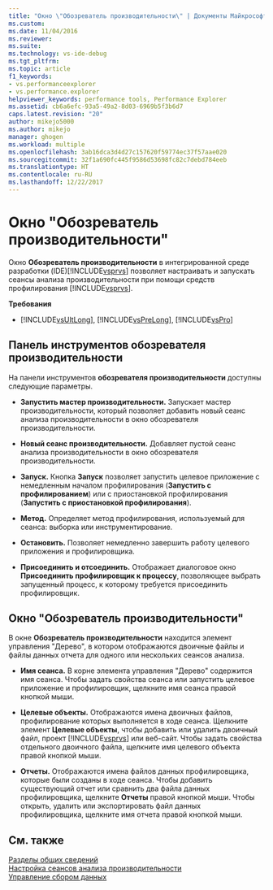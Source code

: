 ```yaml
---
title: "Окно \"Обозреватель производительности\" | Документы Майкрософт"
ms.custom: 
ms.date: 11/04/2016
ms.reviewer: 
ms.suite: 
ms.technology: vs-ide-debug
ms.tgt_pltfrm: 
ms.topic: article
f1_keywords:
- vs.performanceexplorer
- vs.performance.explorer
helpviewer_keywords: performance tools, Performance Explorer
ms.assetid: cb6a6efc-93a5-49a2-8d03-6969b5f3b6d7
caps.latest.revision: "20"
author: mikejo5000
ms.author: mikejo
manager: ghogen
ms.workload: multiple
ms.openlocfilehash: 3ab16dca3d4d27c157620f59774ec37f57aae020
ms.sourcegitcommit: 32f1a690fc445f9586d53698fc82c7debd784eeb
ms.translationtype: HT
ms.contentlocale: ru-RU
ms.lasthandoff: 12/22/2017
---
```

# <a name="performance-explorer-window"></a>Окно "Обозреватель производительности"
Окно **Обозреватель производительности** в интегрированной среде разработки (IDE)[!INCLUDE[vsprvs](../code-quality/includes/vsprvs_md.md)] позволяет настраивать и запускать сеансы анализа производительности при помощи средств профилирования [!INCLUDE[vsprvs](../code-quality/includes/vsprvs_md.md)].  
  
 **Требования**  
  
-   [!INCLUDE[vsUltLong](../code-quality/includes/vsultlong_md.md)], [!INCLUDE[vsPreLong](../code-quality/includes/vsprelong_md.md)], [!INCLUDE[vsPro](../code-quality/includes/vspro_md.md)]  
  
## <a name="performance-explorer-toolbar"></a>Панель инструментов обозревателя производительности  
 На панели инструментов **обозревателя производительности** доступны следующие параметры.  
  
-   **Запустить мастер производительности.** Запускает мастер производительности, который позволяет добавить новый сеанс анализа производительности в окно обозревателя производительности.  
  
-   **Новый сеанс производительности.** Добавляет пустой сеанс анализа производительности в окно обозревателя производительности.  
  
-   **Запуск.** Кнопка **Запуск** позволяет запустить целевое приложение с немедленным началом профилирования (**Запустить с профилированием**) или с приостановкой профилирования (**Запустить с приостановкой профилирования**).  
  
-   **Метод.** Определяет метод профилирования, используемый для сеанса: выборка или инструментирование.  
  
-   **Остановить.** Позволяет немедленно завершить работу целевого приложения и профилировщика.  
  
-   **Присоединить и отсоединить.** Отображает диалоговое окно **Присоединить профилировщик к процессу**, позволяющее выбрать запущенный процесс, к которому требуется присоединить профилировщик.  
  
## <a name="performance-explorer-window"></a>Окно "Обозреватель производительности"  
 В окне **Обозреватель производительности** находится элемент управления "Дерево", в котором отображаются двоичные файлы и файлы данных отчета для одного или нескольких сеансов анализа.  
  
-   **Имя сеанса.** В корне элемента управления "Дерево" содержится имя сеанса. Чтобы задать свойства сеанса или запустить целевое приложение и профилировщик, щелкните имя сеанса правой кнопкой мыши.  
  
-   **Целевые объекты.** Отображаются имена двоичных файлов, профилирование которых выполняется в ходе сеанса. Щелкните элемент **Целевые объекты**, чтобы добавить или удалить двоичный файл, проект [!INCLUDE[vsprvs](../code-quality/includes/vsprvs_md.md)] или веб-сайт. Чтобы задать свойства отдельного двоичного файла, щелкните имя целевого объекта правой кнопкой мыши.  
  
-   **Отчеты.** Отображаются имена файлов данных профилировщика, которые были созданы в ходе сеанса. Чтобы добавить существующий отчет или сравнить два файла данных профилировщика, щелкните **Отчеты** правой кнопкой мыши. Чтобы открыть, удалить или экспортировать файл данных профилировщика, щелкните имя отчета правой кнопкой мыши.  
  
## <a name="see-also"></a>См. также  
 [Разделы общих сведений](../profiling/overviews-performance-tools.md)   
 [Настройка сеансов анализа производительности](../profiling/configuring-performance-sessions.md)   
 [Управление сбором данных](../profiling/controlling-data-collection.md)